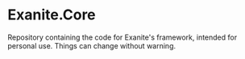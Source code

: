 # Exanite.Core

Repository containing the code for Exanite's framework, intended for personal use. Things can change without warning.